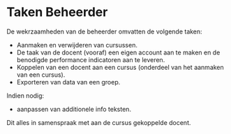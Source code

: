 # Taken Beheerder

De wekrzaamheden van de beheerder omvatten de volgende taken:

- Aanmaken en verwijderen van cursussen.
- De taak van de docent (vooraf) een eigen account aan te maken en de benodigde performance indicatoren aan te leveren.
- Koppelen van een docent aan een cursus (onderdeel van het aanmaken van een cursus).
- Exporteren van data van een groep.

Indien nodig:
- aanpassen van additionele info teksten.

Dit alles in samenspraak met aan de cursus gekoppelde docent.
